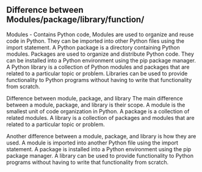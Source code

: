 

## Difference between Modules/package/library/function/

Modules  - Contains Python code, Modules are used to organize and reuse code in Python. They can be imported into other Python files using the import statement.
A Python package is a directory containing Python modules. Packages are used to organize and distribute Python code. They can be installed into a Python environment using the pip package manager.
A Python library is a collection of Python modules and packages that are related to a particular topic or problem. Libraries can be used to provide functionality to Python programs without having to write that functionality from scratch.

Difference between module, package, and library
The main difference between a module, package, and library is their scope. A module is the smallest unit of code organization in Python. A package is a collection of related modules. A library is a collection of packages and modules that are related to a particular topic or problem.

Another difference between a module, package, and library is how they are used. A module is imported into another Python file using the import statement. A package is installed into a Python environment using the pip package manager. A library can be used to provide functionality to Python programs without having to write that functionality from scratch.

